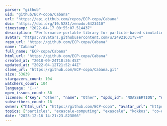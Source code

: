 ```yaml
---
parser: "github"
uid: "github/ECP-copa/Cabana"
url: "https://api.github.com/repos/ECP-copa/Cabana"
doi: "https://doi.org/10.5281/zenodo.6423410"
timestamp: "2022-04-17 00:55:07.514437"
description: "Performance-portable library for particle-based simulations"
avatar: "https://avatars.githubusercontent.com/u/24921631?v=4"
repo_url: "https://github.com/ECP-copa/Cabana"
name: "Cabana"
full_name: "ECP-copa/Cabana"
html_url: "https://github.com/ECP-copa/Cabana"
created_at: "2018-09-24T18:36:45Z"
updated_at: "2022-04-12T21:52:44Z"
clone_url: "https://github.com/ECP-copa/Cabana.git"
size: 53639
stargazers_count: 104
watchers_count: 104
language: "C++"
open_issues_count: 30
license: {"key": "other", "name": "Other", "spdx_id": "NOASSERTION", "url": null, "node_id": "MDc6TGljZW5zZTA="}
subscribers_count: 18
owner: {"html_url": "https://github.com/ECP-copa", "avatar_url": "https://avatars.githubusercontent.com/u/24921631?v=4", "login": "ECP-copa", "type": "Organization"}
topics: ["particles", "exascale-computing", "exascale", "kokkos", "co-design"]
date: "2023-12-16 14:21:23.823866"
---
```

